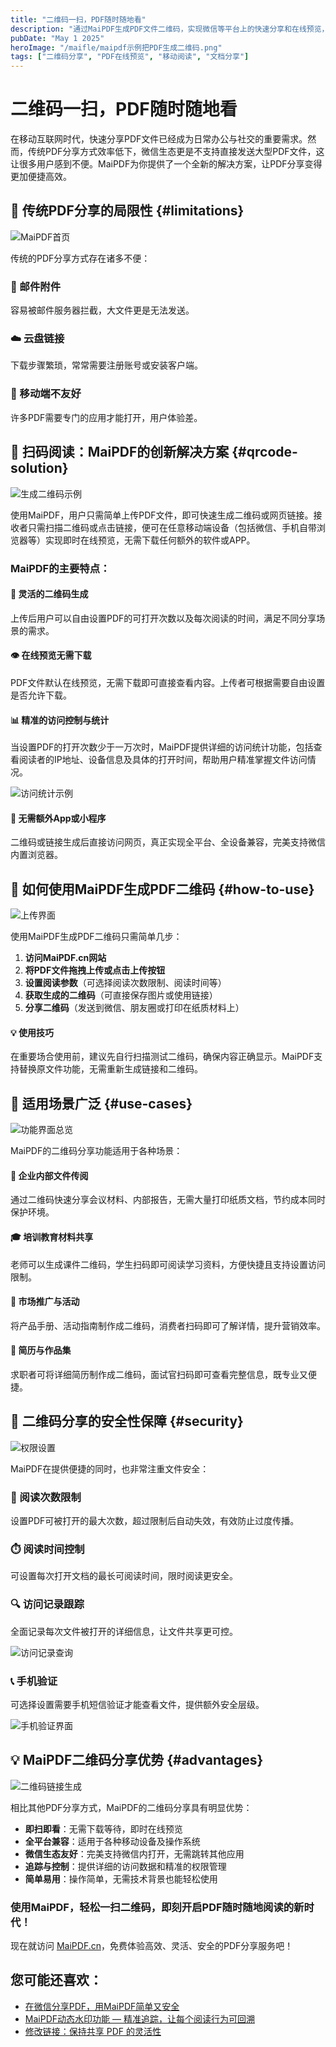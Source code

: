 ```yaml
---
title: "二维码一扫，PDF随时随地看"
description: "通过MaiPDF生成PDF文件二维码，实现微信等平台上的快速分享和在线预览，无需下载额外应用。"
pubDate: "May 1 2025"
heroImage: "/maifle/maipdf示例把PDF生成二维码.png"
tags: ["二维码分享", "PDF在线预览", "移动阅读", "文档分享"]
---
```


# 二维码一扫，PDF随时随地看

<div class="intro-panel">
  在移动互联网时代，快速分享PDF文件已经成为日常办公与社交的重要需求。然而，传统PDF分享方式效率低下，微信生态更是不支持直接发送大型PDF文件，这让很多用户感到不便。MaiPDF为你提供了一个全新的解决方案，让PDF分享变得更加便捷高效。
</div>

## 🔄 传统PDF分享的局限性 {#limitations}

![MaiPDF首页](/maifle/maipdf的首页入口.png)

传统的PDF分享方式存在诸多不便：

<div class="problems-grid">
  <div class="card">
    <h3>📧 邮件附件</h3>
    <p>容易被邮件服务器拦截，大文件更是无法发送。</p>
  </div>
  
  <div class="card">
    <h3>☁️ 云盘链接</h3>
    <p>下载步骤繁琐，常常需要注册账号或安装客户端。</p>
  </div>
  
  <div class="card">
    <h3>📱 移动端不友好</h3>
    <p>许多PDF需要专门的应用才能打开，用户体验差。</p>
  </div>
</div>

## 📲 扫码阅读：MaiPDF的创新解决方案 {#qrcode-solution}

![生成二维码示例](/maifle/maipdf示例把PDF生成二维码.png)

使用MaiPDF，用户只需简单上传PDF文件，即可快速生成二维码或网页链接。接收者只需扫描二维码或点击链接，便可在任意移动端设备（包括微信、手机自带浏览器等）实现即时在线预览，无需下载任何额外的软件或APP。

<div class="features-container">
  <h3>MaiPDF的主要特点：</h3>
  
  <div class="feature-card">
    <h4>🔄 灵活的二维码生成</h4>
    <p>上传后用户可以自由设置PDF的可打开次数以及每次阅读的时间，满足不同分享场景的需求。</p>
  </div>
  
  <div class="feature-card">
    <h4>👁️ 在线预览无需下载</h4>
    <p>PDF文件默认在线预览，无需下载即可直接查看内容。上传者可根据需要自由设置是否允许下载。</p>
  </div>
  
  <div class="feature-card">
    <h4>📊 精准的访问控制与统计</h4>
    <p>当设置PDF的打开次数少于一万次时，MaiPDF提供详细的访问统计功能，包括查看阅读者的IP地址、设备信息及具体的打开时间，帮助用户精准掌握文件访问情况。</p>
    <img src="/maifle/阅读记录查询结果示例.png" alt="访问统计示例" class="feature-image">
  </div>
  
  <div class="feature-card">
    <h4>💯 无需额外App或小程序</h4>
    <p>二维码或链接生成后直接访问网页，真正实现全平台、全设备兼容，完美支持微信内置浏览器。</p>
  </div>
</div>

## 📱 如何使用MaiPDF生成PDF二维码 {#how-to-use}

![上传界面](/maifle/MaiPDF中的上传界面.png)

使用MaiPDF生成PDF二维码只需简单几步：

1. **访问MaiPDF.cn网站**
2. **将PDF文件拖拽上传或点击上传按钮**
3. **设置阅读参数**（可选择阅读次数限制、阅读时间等）
4. **获取生成的二维码**（可直接保存图片或使用链接）
5. **分享二维码**（发送到微信、朋友圈或打印在纸质材料上）

<div class="tip-box">
  <h4>💡 使用技巧</h4>
  <p>在重要场合使用前，建议先自行扫描测试二维码，确保内容正确显示。MaiPDF支持替换原文件功能，无需重新生成链接和二维码。</p>
</div>

## 🌟 适用场景广泛 {#use-cases}

![功能界面总览](/maifle/maipdf整体功能页面.png)

MaiPDF的二维码分享功能适用于各种场景：

<div class="use-cases-grid">
  <div class="card">
    <h4>💼 企业内部文件传阅</h4>
    <p>通过二维码快速分享会议材料、内部报告，无需大量打印纸质文档，节约成本同时保护环境。</p>
  </div>
  
  <div class="card">
    <h4>🎓 培训教育材料共享</h4>
    <p>老师可以生成课件二维码，学生扫码即可阅读学习资料，方便快捷且支持设置访问限制。</p>
  </div>
  
  <div class="card">
    <h4>📣 市场推广与活动</h4>
    <p>将产品手册、活动指南制作成二维码，消费者扫码即可了解详情，提升营销效率。</p>
  </div>
  
  <div class="card">
    <h4>📝 简历与作品集</h4>
    <p>求职者可将详细简历制作成二维码，面试官扫码即可查看完整信息，既专业又便捷。</p>
  </div>
</div>

## 🔐 二维码分享的安全性保障 {#security}

![权限设置](/maifle/没加电话验证的设置界面.png)

MaiPDF在提供便捷的同时，也非常注重文件安全：

<div class="security-features">
  <div class="card">
    <h3>🔢 阅读次数限制</h3>
    <p>设置PDF可被打开的最大次数，超过限制后自动失效，有效防止过度传播。</p>
  </div>
  
  <div class="card">
    <h3>⏱️ 阅读时间控制</h3>
    <p>可设置每次打开文档的最长可阅读时间，限时阅读更安全。</p>
  </div>
  
  <div class="card">
    <h3>🔍 访问记录跟踪</h3>
    <p>全面记录每次文件被打开的详细信息，让文件共享更可控。</p>
    <img src="/maifle/阅读记录查询.png" alt="访问记录查询" class="security-image">
  </div>
  
  <div class="card">
    <h3>📞 手机验证</h3>
    <p>可选择设置需要手机短信验证才能查看文件，提供额外安全层级。</p>
    <img src="/maifle/用户输入短信的页面.jpg" alt="手机验证界面" class="security-image">
  </div>
</div>

## 💡 MaiPDF二维码分享优势 {#advantages}

![二维码链接生成](/maifle/PDF链接生成的时候显示的信息.png)

相比其他PDF分享方式，MaiPDF的二维码分享具有明显优势：

- **即扫即看**：无需下载等待，即时在线预览
- **全平台兼容**：适用于各种移动设备及操作系统
- **微信生态友好**：完美支持微信内打开，无需跳转其他应用
- **追踪与控制**：提供详细的访问数据和精准的权限管理
- **简单易用**：操作简单，无需技术背景也能轻松使用

<div class="cta-container">
  <h3>使用MaiPDF，轻松一扫二维码，即刻开启PDF随时随地阅读的新时代！</h3>
  <p>现在就访问 <a href="https://maipdf.cn">MaiPDF.cn</a>，免费体验高效、灵活、安全的PDF分享服务吧！</p>
</div>

## 您可能还喜欢：

- [在微信分享PDF，用MaiPDF简单又安全](../../cn/wechat-pdf-sharing)
- [MaiPDF动态水印功能 — 精准追踪，让每个阅读行为可回溯](../../cn/dynamic-watermarks-on-pdf-cn)
- [修改链接：保持共享 PDF 的灵活性](../../cn/modify-link)